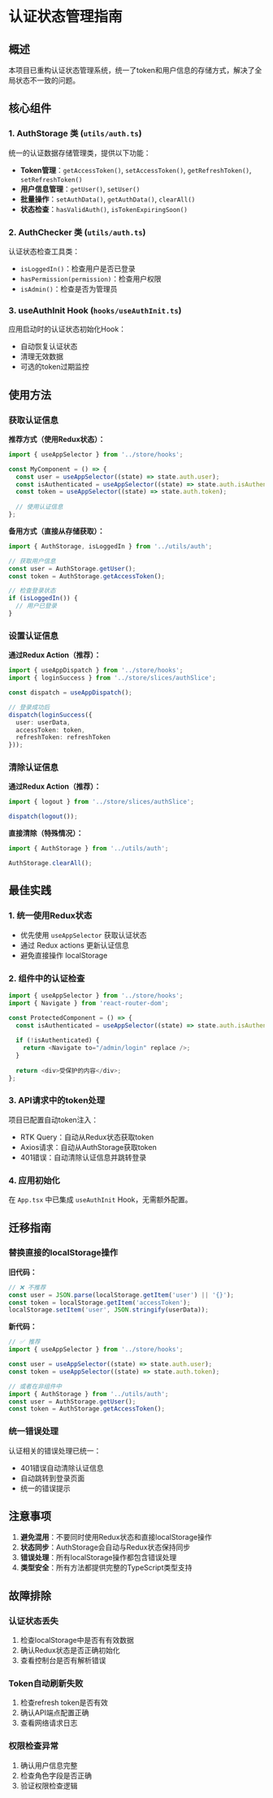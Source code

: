 # 认证状态管理指南

## 概述

本项目已重构认证状态管理系统，统一了token和用户信息的存储方式，解决了全局状态不一致的问题。

## 核心组件

### 1. AuthStorage 类 (`utils/auth.ts`)

统一的认证数据存储管理类，提供以下功能：

- **Token管理**：`getAccessToken()`, `setAccessToken()`, `getRefreshToken()`, `setRefreshToken()`
- **用户信息管理**：`getUser()`, `setUser()`
- **批量操作**：`setAuthData()`, `getAuthData()`, `clearAll()`
- **状态检查**：`hasValidAuth()`, `isTokenExpiringSoon()`

### 2. AuthChecker 类 (`utils/auth.ts`)

认证状态检查工具类：

- `isLoggedIn()`：检查用户是否已登录
- `hasPermission(permission)`：检查用户权限
- `isAdmin()`：检查是否为管理员

### 3. useAuthInit Hook (`hooks/useAuthInit.ts`)

应用启动时的认证状态初始化Hook：

- 自动恢复认证状态
- 清理无效数据
- 可选的token过期监控

## 使用方法

### 获取认证信息

**推荐方式（使用Redux状态）：**
```typescript
import { useAppSelector } from '../store/hooks';

const MyComponent = () => {
  const user = useAppSelector((state) => state.auth.user);
  const isAuthenticated = useAppSelector((state) => state.auth.isAuthenticated);
  const token = useAppSelector((state) => state.auth.token);
  
  // 使用认证信息
};
```

**备用方式（直接从存储获取）：**
```typescript
import { AuthStorage, isLoggedIn } from '../utils/auth';

// 获取用户信息
const user = AuthStorage.getUser();
const token = AuthStorage.getAccessToken();

// 检查登录状态
if (isLoggedIn()) {
  // 用户已登录
}
```

### 设置认证信息

**通过Redux Action（推荐）：**
```typescript
import { useAppDispatch } from '../store/hooks';
import { loginSuccess } from '../store/slices/authSlice';

const dispatch = useAppDispatch();

// 登录成功后
dispatch(loginSuccess({
  user: userData,
  accessToken: token,
  refreshToken: refreshToken
}));
```

### 清除认证信息

**通过Redux Action（推荐）：**
```typescript
import { logout } from '../store/slices/authSlice';

dispatch(logout());
```

**直接清除（特殊情况）：**
```typescript
import { AuthStorage } from '../utils/auth';

AuthStorage.clearAll();
```

## 最佳实践

### 1. 统一使用Redux状态

- 优先使用 `useAppSelector` 获取认证状态
- 通过 Redux actions 更新认证信息
- 避免直接操作 localStorage

### 2. 组件中的认证检查

```typescript
import { useAppSelector } from '../store/hooks';
import { Navigate } from 'react-router-dom';

const ProtectedComponent = () => {
  const isAuthenticated = useAppSelector((state) => state.auth.isAuthenticated);
  
  if (!isAuthenticated) {
    return <Navigate to="/admin/login" replace />;
  }
  
  return <div>受保护的内容</div>;
};
```

### 3. API请求中的token处理

项目已配置自动token注入：

- RTK Query：自动从Redux状态获取token
- Axios请求：自动从AuthStorage获取token
- 401错误：自动清除认证信息并跳转登录

### 4. 应用初始化

在 `App.tsx` 中已集成 `useAuthInit` Hook，无需额外配置。

## 迁移指南

### 替换直接的localStorage操作

**旧代码：**
```typescript
// ❌ 不推荐
const user = JSON.parse(localStorage.getItem('user') || '{}');
const token = localStorage.getItem('accessToken');
localStorage.setItem('user', JSON.stringify(userData));
```

**新代码：**
```typescript
// ✅ 推荐
import { useAppSelector } from '../store/hooks';

const user = useAppSelector((state) => state.auth.user);
const token = useAppSelector((state) => state.auth.token);

// 或者在非组件中
import { AuthStorage } from '../utils/auth';
const user = AuthStorage.getUser();
const token = AuthStorage.getAccessToken();
```

### 统一错误处理

认证相关的错误处理已统一：

- 401错误自动清除认证信息
- 自动跳转到登录页面
- 统一的错误提示

## 注意事项

1. **避免混用**：不要同时使用Redux状态和直接localStorage操作
2. **状态同步**：AuthStorage会自动与Redux状态保持同步
3. **错误处理**：所有localStorage操作都包含错误处理
4. **类型安全**：所有方法都提供完整的TypeScript类型支持

## 故障排除

### 认证状态丢失

1. 检查localStorage中是否有有效数据
2. 确认Redux状态是否正确初始化
3. 查看控制台是否有解析错误

### Token自动刷新失败

1. 检查refresh token是否有效
2. 确认API端点配置正确
3. 查看网络请求日志

### 权限检查异常

1. 确认用户信息完整
2. 检查角色字段是否正确
3. 验证权限检查逻辑